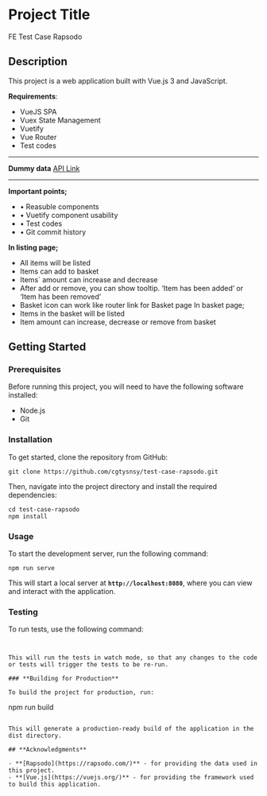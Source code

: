 # **Project Title**

FE Test Case Rapsodo

## **Description**

This project is a web application built with Vue.js 3 and JavaScript.

**Requirements**:

- VueJS SPA
- Vuex State Management
- Vuetify
- Vue Router
- Test codes

---

**Dummy data** [API Link](https://fe-test-case-eeca77cfvq-ue.a.run.app/)

---

**Important points;**

- • Reasuble components
- • Vuetify component usability
- • Test codes
- • Git commit history

**In listing page;**

- All items will be listed
- Items can add to basket
- Items` amount can increase and decrease
- After add or remove, you can show tooltip. ‘Item has been added’ or ‘Item
  has been removed’
- Basket icon can work like router link for Basket page
  In basket page;
- Items in the basket will be listed
- Item amount can increase, decrease or remove from basket

## **Getting Started**

### **Prerequisites**

Before running this project, you will need to have the following software installed:

- Node.js
- Git

### **Installation**

To get started, clone the repository from GitHub:

```
git clone https://github.com/cgtysnsy/test-case-rapsodo.git
```

Then, navigate into the project directory and install the required dependencies:

```
cd test-case-rapsodo
npm install
```

### **Usage**

To start the development server, run the following command:

```
npm run serve
```

This will start a local server at **`http://localhost:8080`**, where you can view and interact with the application.

### **Testing**

To run tests, use the following command:

```


This will run the tests in watch mode, so that any changes to the code or tests will trigger the tests to be re-run.

### **Building for Production**

To build the project for production, run:

```
npm run build
```

This will generate a production-ready build of the application in the dist directory.

## **Acknowledgments**

- **[Rapsodo](https://rapsodo.com/)** - for providing the data used in this project.
- **[Vue.js](https://vuejs.org/)** - for providing the framework used to build this application.
